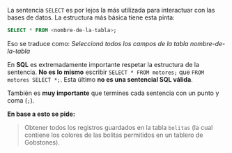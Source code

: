 La sentencia `SELECT` es por lejos la más utilizada
para interactuar con las bases de datos. La estructura más básica tiene esta pinta:

```sql
SELECT * FROM <nombre-de-la-tabla>;
```

Eso se traduce como: _Seleccioná todos los campos de la tabla nombre-de-la-tabla_

En **SQL** es extremadamente importante respetar
la estructura de la sentencia. **No es lo mismo**
escribir `SELECT * FROM motores;` que `FROM motores SELECT *;`. Esta último **no es una sentencial SQL válida**.

También es **muy importante** que termines cada sentencia con un punto y coma (`;`).

**En base a esto se pide:**

> Obtener todos los registros guardados en
> la tabla `bolitas` (la cual contiene los
> colores de las bolitas permitidos en un tablero
> de Gobstones).